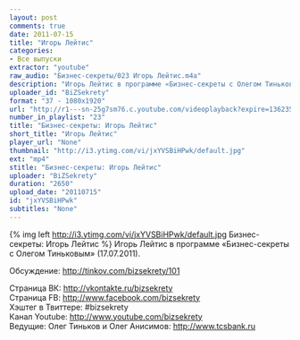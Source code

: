 ```yaml
---
layout: post
comments: true
date: 2011-07-15
title: "Игорь Лейтис"
categories:
- Все выпуски
extractor: "youtube"
raw_audio: "Бизнес-секреты/023 Игорь Лейтис.m4a"
description: "Игорь Лейтис в программе «Бизнес-секреты с Олегом Тиньковым» (17.07.2011).\n\nОбсуждение: http://tinkov.com/bizsekrety/101\n\nСтраница ВК: http://vkontakte.ru/bizsekrety\nСтраница FB: http://www.facebook.com/bizsekrety\nХэштег в Твиттере: #bizsekrety\nКанал Youtube: http://www.youtube.com/bizsekrety\nВедущие: Олег Тиньков и Олег Анисимов: http://www.tcsbank.ru"
uploader_id: "BiZSekrety"
format: "37 - 1080x1920"
url: "http://r1---sn-25g7sm76.c.youtube.com/videoplayback?expire=1362355183&ms=au&itag=37&ratebypass=yes&source=youtube&mv=m&id=8f16154818873f09&key=yt1&upn=ETJVyyfLed8&sparams=cp%2Cid%2Cip%2Cipbits%2Citag%2Cratebypass%2Csource%2Cupn%2Cexpire&ipbits=8&fexp=906376%2C904825%2C914058%2C913804%2C920704%2C912806%2C902000%2C922403%2C922405%2C929901%2C913605%2C925006%2C906938%2C931202%2C908529%2C920201%2C930101%2C906834%2C913570%2C901451&newshard=yes&sver=3&cp=U0hVR1NQU19NTUNONV9LSldCOjNmWWlSS2sxNURU&ip=92.255.182.31&mt=1362330974&signature=88F2A472CF56B8CC3129BE96C8605962DED7D903.509A13C514C8F26EFF6973B04246840DFC8D1A02"
number_in_playlist: "23"
title: "Бизнес-секреты: Игорь Лейтис"
short_title: "Игорь Лейтис"
player_url: "None"
thumbnail: "http://i3.ytimg.com/vi/jxYVSBiHPwk/default.jpg"
ext: "mp4"
stitle: "Бизнес-секреты: Игорь Лейтис"
uploader: "BiZSekrety"
duration: "2650"
upload_date: "20110715"
id: "jxYVSBiHPwk"
subtitles: "None"
---
```


{% img left http://i3.ytimg.com/vi/jxYVSBiHPwk/default.jpg Бизнес-секреты: Игорь Лейтис %}
Игорь Лейтис в программе «Бизнес-секреты с Олегом Тиньковым» (17.07.2011).  
  
Обсуждение: http://tinkov.com/bizsekrety/101  
  
Страница ВК: http://vkontakte.ru/bizsekrety  
Страница FB: http://www.facebook.com/bizsekrety  
Хэштег в Твиттере: #bizsekrety  
Канал Youtube: http://www.youtube.com/bizsekrety  
Ведущие: Олег Тиньков и Олег Анисимов: http://www.tcsbank.ru